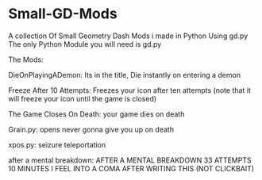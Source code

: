 # Small-GD-Mods

A collection Of Small Geometry Dash Mods i made in Python Using gd.py
The only Python Module you will need is gd.py

The Mods:

DieOnPlayingADemon: Its in the title, Die instantly on entering a demon

Freeze After 10 Attempts: Freezes your icon after ten attempts (note that it will freeze your icon until the game is closed)

The Game Closes On Death: your game dies on death

Grain.py: opens never gonna give you up on death

xpos.py: seizure teleportation

after a mental breakdown: AFTER A MENTAL BREAKDOWN 33 ATTEMPTS 10 MINUTES I FEEL INTO A COMA AFTER WRITING THIS (NOT CLICKBAIT)

